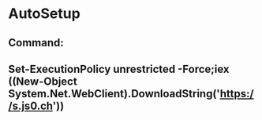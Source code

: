 # AutoSetup

Command:
---------------------------------------------------------------------------------------------------------------------------
Set-ExecutionPolicy unrestricted -Force;iex ((New-Object System.Net.WebClient).DownloadString('https://s.js0.ch'))
---------------------------------------------------------------------------------------------------------------------------
